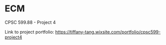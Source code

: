 # ECM
CPSC 599.88 - Project 4

Link to project portfolio: https://tiffany-tang.wixsite.com/portfolio/cpsc599-project4
